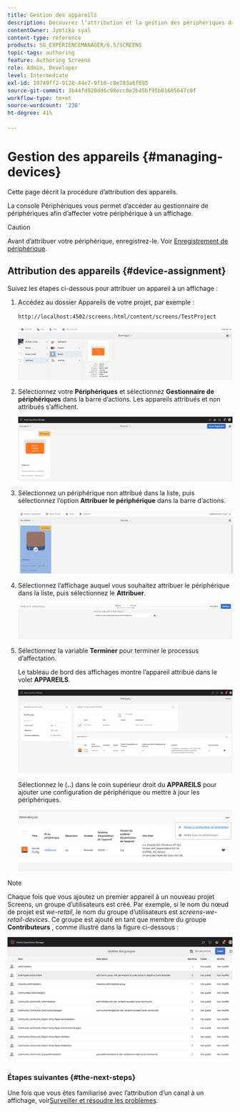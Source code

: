 ```yaml
---
title: Gestion des appareils
description: Découvrez l’attribution et la gestion des périphériques dans AEM Screens.
contentOwner: Jyotika syal
content-type: reference
products: SG_EXPERIENCEMANAGER/6.5/SCREENS
topic-tags: authoring
feature: Authoring Screens
role: Admin, Developer
level: Intermediate
exl-id: 10749ff2-9128-44e7-9f10-c8e783a6f695
source-git-commit: 3b44fd920dd6c98ecc0e2b45bf95b81685647c0f
workflow-type: tm+mt
source-wordcount: '238'
ht-degree: 41%

---
```


# Gestion des appareils {#managing-devices}

Cette page décrit la procédure d’attribution des appareils.

La console Périphériques vous permet d’accéder au gestionnaire de périphériques afin d’affecter votre périphérique à un affichage.

>[!CAUTION]
>
>Avant d’attribuer votre périphérique, enregistrez-le. Voir [Enregistrement de périphérique](device-registration.md).

## Attribution des appareils {#device-assignment}

Suivez les étapes ci-dessous pour attribuer un appareil à un affichage :

1. Accédez au dossier Appareils de votre projet, par exemple :

   `http://localhost:4502/screens.html/content/screens/TestProject`

   ![chlimage_1-32](assets/chlimage_1-32.png)

1. Sélectionnez votre **Périphériques** et sélectionnez **Gestionnaire de périphériques** dans la barre d’actions. Les appareils attribués et non attribués s’affichent.

   ![chlimage_1-33](assets/chlimage_1-33.png)

1. Sélectionnez un périphérique non attribué dans la liste, puis sélectionnez l’option **Attribuer le périphérique** dans la barre d’actions.

   ![chlimage_1-34](assets/chlimage_1-34.png)

1. Sélectionnez l’affichage auquel vous souhaitez attribuer le périphérique dans la liste, puis sélectionnez le **Attribuer**.

   ![chlimage_1-35](assets/chlimage_1-35.png)

1. Sélectionnez la variable **Terminer** pour terminer le processus d’affectation.


   Le tableau de bord des affichages montre l’appareil attribué dans le volet **APPAREILS**.

   ![chlimage_1-37](assets/chlimage_1-37.png)

   Sélectionnez le (**..**) dans le coin supérieur droit du **APPAREILS** pour ajouter une configuration de périphérique ou mettre à jour les périphériques.

   ![chlimage_1-38](assets/chlimage_1-38.png)

>[!NOTE]
>
>Chaque fois que vous ajoutez un premier appareil à un nouveau projet Screens, un groupe d’utilisateurs est créé.
>Par exemple, si le nom du nœud de projet est *we-retail*, le nom du groupe d’utilisateurs est *screens-we-retail-devices*.
>Ce groupe est ajouté en tant que membre du groupe **Contributeurs** , comme illustré dans la figure ci-dessous :

![chlimage_1-39](assets/chlimage_1-39.png)

### Étapes suivantes {#the-next-steps}

Une fois que vous êtes familiarisé avec l’attribution d’un canal à un affichage, voir[Surveiller et résoudre les problèmes](monitoring-screens.md).
